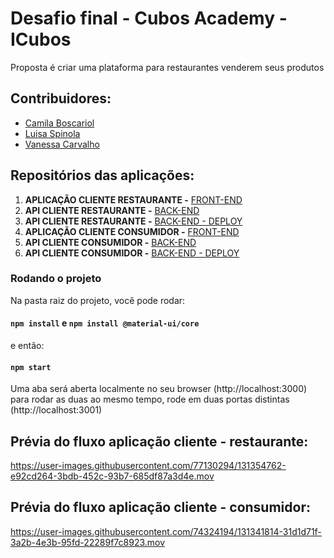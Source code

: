 # Desafio final - Cubos Academy - ICubos

Proposta é criar uma plataforma para restaurantes venderem seus produtos

## Contribuidores:
- [Camila Boscariol](https://github.com/cboscariol)
- [Luisa Spinola](https://github.com/luisa-spl)
- [Vanessa Carvalho](https://github.com/DevVane)

## Repositórios das aplicações:


1. **APLICAÇÃO CLIENTE RESTAURANTE -** [FRONT-END](https://github.com/luisa-spl/desafio-modulo-5.-frontend)
2. **API CLIENTE RESTAURANTE -** [BACK-END](https://github.com/DevVane/desafio-modulo-5.-backend)
3. **API CLIENTE RESTAURANTE -** [ BACK-END - DEPLOY](https://icubus.herokuapp.com)
4. **APLICAÇÃO CLIENTE CONSUMIDOR -** [FRONT-END](https://github.com/cboscariol/desafio-modulo-5.-frontend)
5. **API CLIENTE CONSUMIDOR -** [BACK-END](https://github.com/DevVane/desafio-modulo-5.-backend-icubus-cliente)
6. **API CLIENTE CONSUMIDOR -** [BACK-END - DEPLOY](https://icubus-clientes.herokuapp.com)



### Rodando o projeto

Na pasta raiz do projeto, você pode rodar:

#### `npm install` e `npm install @material-ui/core`

e então:

#### `npm start`

Uma aba será aberta localmente no seu browser (http://localhost:3000) para rodar as duas ao mesmo tempo, rode em duas portas distintas (http://localhost:3001)

## Prévia do fluxo aplicação cliente - restaurante:


https://user-images.githubusercontent.com/77130294/131354762-e92cd264-3bdb-452c-93b7-685df87a3d4e.mov



## Prévia do fluxo aplicação cliente - consumidor:

https://user-images.githubusercontent.com/74324194/131341814-31d1d71f-3a2b-4e3b-95fd-22289f7c8923.mov


